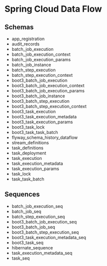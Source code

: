 # Spring Cloud Data Flow

## Schemas

- app_registration
- audit_records
- batch_job_execution
- batch_job_execution_context
- batch_job_execution_params
- batch_job_instance
- batch_step_execution
- batch_step_execution_context
- boot3_batch_job_execution
- boot3_batch_job_execution_context
- boot3_batch_job_execution_params
- boot3_batch_job_instance
- boot3_batch_step_execution
- boot3_batch_step_execution_context
- boot3_task_execution
- boot3_task_execution_metadata
- boot3_task_execution_params
- boot3_task_lock
- boot3_task_task_batch
- flyway_schema_history_dataflow
- stream_definitions
- task_definitions
- task_deployment
- task_execution
- task_execution_metadata
- task_execution_params
- task_lock
- task_task_batch

## Sequences

- batch_job_execution_seq
- batch_job_seq
- batch_step_execution_seq
- boot3_batch_job_execution_seq
- boot3_batch_job_seq
- boot3_batch_step_execution_seq
- boot3_task_execution_metadata_seq
- boot3_task_seq
- hibernate_sequence
- task_execution_metadata_seq
- task_seq